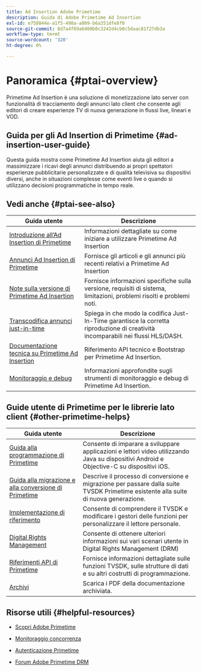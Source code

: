 ```yaml
---
title: Ad Insertion Adobe Primetime
description: Guida di Adobe Primetime Ad Insertion
exl-id: e758044e-a1f5-498a-a809-b6a351dfe8f0
source-git-commit: 8d7a4f69a6400b0c3242d4cb0c5daac81f27db3a
workflow-type: tm+mt
source-wordcount: '320'
ht-degree: 0%

---
```


# Panoramica {#ptai-overview}

Primetime Ad Insertion è una soluzione di monetizzazione lato server con funzionalità di tracciamento degli annunci lato client che consente agli editori di creare esperienze TV di nuova generazione in flussi live, lineari e VOD.

## Guida per gli Ad Insertion di Primetime {#ad-insertion-user-guide}

Questa guida mostra come Primetime Ad Insertion aiuta gli editori a massimizzare i ricavi degli annunci distribuendo ai propri spettatori esperienze pubblicitarie personalizzate e di qualità televisiva su dispositivi diversi, anche in situazioni complesse come eventi live o quando si utilizzano decisioni programmatiche in tempo reale.

## Vedi anche {#ptai-see-also}

| Guida utente | Descrizione |
|---|---|
| [Introduzione all’Ad Insertion di Primetime](getting-started/get-started-overview.md) | Informazioni dettagliate su come iniziare a utilizzare Primetime Ad Insertion |
| [Annunci Ad Insertion di Primetime](announcements/overview.md) | Fornisce gli articoli e gli annunci più recenti relativi a Primetime Ad Insertion |
| [Note sulla versione di Primetime Ad Insertion](../release-notes/ptai-20x-release-notes.md) | Fornisce informazioni specifiche sulla versione, requisiti di sistema, limitazioni, problemi risolti e problemi noti. |
| [Transcodifica annunci just-in-time](just-in-time-transcoding/jit-transcoding-overview.md) | Spiega in che modo la codifica Just-In-Time garantisce la corretta riproduzione di creatività incomparabili nei flussi HLS/DASH. |
| [Documentazione tecnica su Primetime Ad Insertion](/help/primetime-ad-insertion/technical-reference/bootstrap-api.md) | Riferimento API tecnico e Bootstrap per Primetime Ad Insertion. |
| [Monitoraggio e debug](/help/primetime-ad-insertion/performance-monitoring-debugging-reporting/performance-overview.md) | Informazioni approfondite sugli strumenti di monitoraggio e debug di Primetime Ad Insertion. |

## Guide utente di Primetime per le librerie lato client {#other-primetime-helps}

| Guida utente | Descrizione |
|---|---|
| [Guida alla programmazione di Primetime](../programming/home.md) | Consente di imparare a sviluppare applicazioni e lettori video utilizzando Java su dispositivi Android e Objective-C su dispositivi iOS. |
| [Guida alla migrazione e alla conversione di Primetime](../migration-guides/home.md) | Descrive il processo di conversione e migrazione per passare dalla suite TVSDK Primetime esistente alla suite di nuova generazione. |
| [Implementazione di riferimento](../android-reference-implementation/home.md) | Consente di comprendere il TVSDK e modificare i gestori delle funzioni per personalizzare il lettore personale. |
| [Digital Rights Management](../digital-rights-management/home.md) | Consente di ottenere ulteriori informazioni sui vari scenari utente in Digital Rights Management (DRM) |
| [Riferimenti API di Primetime](../reference/api-references.md) | Fornisce informazioni dettagliate sulle funzioni TVSDK, sulle strutture di dati e su altri costrutti di programmazione. |
| [Archivi](https://helpx.adobe.com/primetime/archives.html) | Scarica i PDF della documentazione archiviata. |

## Risorse utili {#helpful-resources}

* [Scopri Adobe Primetime](https://www.adobe.com/in/marketing/primetime.html)

* [Monitoraggio concorrenza](https://tve.helpdocsonline.com/concurrency-monitoring-introduction)

* [Autenticazione Primetime](https://tve.helpdocsonline.com/home)

* [Forum Adobe Primetime DRM](https://forums.adobe.com/community/adobe_access)

